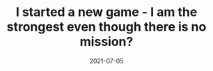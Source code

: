 ---
layout: default
modal-id: 5
date: 2021-07-05
title: 'I started a new game - I am the strongest even though there is no mission?'
novelurl: https://yourfantasytranslations.github.io/ISANG/
img: ISANG.png
alt: image-alt
description: "As the slow-paced protagonist enjoys the game as much as he likes, he finds himself becoming the strongest.

 He doesn't follow the main storyline because it's too fast-paced, and he completes errand quests to conquer the shortest distance on the next beast path.

The protagonist is liked by NPCs, regardless of whether they're male or female. 

Serious characters appear from time to time, but they are only a step away from being eradicated by the protagonist, so the game progresses in a carefree and easygoing manner."
---